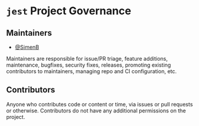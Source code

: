 # `jest` Project Governance

## Maintainers
- [@SimenB](https://github.com/SimenB)

Maintainers are responsible for issue/PR triage, feature additions, maintenance, bugfixes, security fixes, releases, promoting existing contributors to maintainers, managing repo and CI configuration, etc.

## Contributors

Anyone who contributes code or content or time, via issues or pull requests or otherwise. Contributors do not have any additional permissions on the project.
